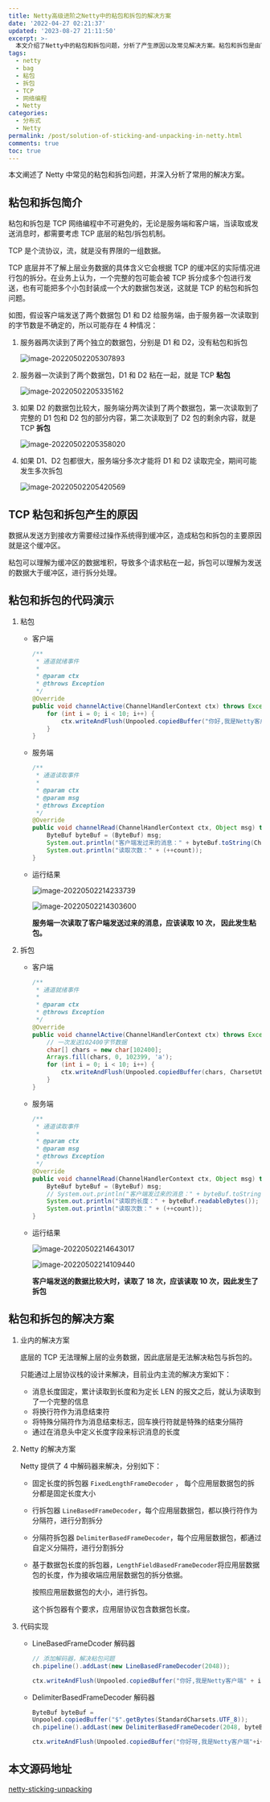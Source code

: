 ```yaml
---
title: Netty高级进阶之Netty中的粘包和拆包的解决方案
date: '2022-04-27 02:21:37'
updated: '2023-08-27 21:11:50'
excerpt: >-
  本文介绍了Netty中的粘包和拆包问题，分析了产生原因以及常见解决方案。粘包和拆包是由TCP底层的流协议导致的现象，解决方案包括固定长度拆包、换行符拆包、自定义分隔符拆包和基于数据包长度的拆包。Netty提供了相应的解码器来应对这些问题。
tags:
  - netty
  - bag
  - 粘包
  - 拆包
  - TCP
  - 网络编程
  - Netty
categories:
  - 分布式
  - Netty
permalink: /post/solution-of-sticking-and-unpacking-in-netty.html
comments: true
toc: true
---
```



本文阐述了 Netty 中常见的粘包和拆包问题，并深入分析了常用的解决方案。

## 粘包和拆包简介

粘包和拆包是 TCP 网络编程中不可避免的，无论是服务端和客户端，当读取或发送消息时，都需要考虑 TCP 底层的粘包/拆包机制。

TCP 是个流协议，流，就是没有界限的一组数据。

TCP 底层并不了解上层业务数据的具体含义它会根据 TCP 的缓冲区的实际情况进行包的拆分。在业务上认为，一个完整的包可能会被 TCP 拆分成多个包进行发送，也有可能把多个小包封装成一个大的数据包发送，这就是 TCP 的粘包和拆包问题。

如图，假设客户端发送了两个数据包 D1 和 D2 给服务端，由于服务器一次读取到的字节数是不确定的，所以可能存在 4 种情况：

1. 服务器两次读到了两个独立的数据包，分别是 D1 和 D2，没有粘包和拆包

   ​![image-20220502205307893](https://img1.terwer.space/image-20220502205307893.png)​
2. 服务器一次读到了两个数据包，D1 和 D2 粘在一起，就是 TCP **粘包**

   ​![image-20220502205335162](https://img1.terwer.space/image-20220502205335162.png)​
3. 如果 D2 的数据包比较大，服务端分两次读到了两个数据包，第一次读取到了完整的 D1 包和 D2 包的部分内容，第二次读取到了 D2 包的剩余内容，就是 TCP **拆包**

   ​![image-20220502205358020](https://img1.terwer.space/image-20220502205358020.png)​
4. 如果 D1、D2 包都很大，服务端分多次才能将 D1 和 D2 读取完全，期间可能发生多次拆包

   ​![image-20220502205420569](https://img1.terwer.space/image-20220502205420569.png)​

## TCP 粘包和拆包产生的原因

数据从发送方到接收方需要经过操作系统得到缓冲区，造成粘包和拆包的主要原因就是这个缓冲区。

粘包可以理解为缓冲区的数据堆积，导致多个请求粘在一起，拆包可以理解为发送的数据大于缓冲区，进行拆分处理。

## 粘包和拆包的代码演示

1. 粘包

    * 客户端

      ```java
      /**
       * 通道就绪事件
       *
       * @param ctx
       * @throws Exception
       */
      @Override
      public void channelActive(ChannelHandlerContext ctx) throws Exception {
          for (int i = 0; i < 10; i++) {
              ctx.writeAndFlush(Unpooled.copiedBuffer("你好,我是Netty客户端" + i, CharsetUtil.UTF_8));
          }
      }
      ```
    * 服务端

      ```java
      /**
       * 通道读取事件
       *
       * @param ctx
       * @param msg
       * @throws Exception
       */
      @Override
      public void channelRead(ChannelHandlerContext ctx, Object msg) throws Exception {
          ByteBuf byteBuf = (ByteBuf) msg;
          System.out.println("客户端发过来的消息：" + byteBuf.toString(CharsetUtil.UTF_8));
          System.out.println("读取次数：" + (++count));
      }
      ```
    * 运行结果

      ​![image-20220502214233739](https://img1.terwer.space/image-20220502214233739.png)​

      ​![image-20220502214303600](https://img1.terwer.space/image-20220502214303600.png)​

      **服务端一次读取了客户端发送过来的消息，应该读取 10 次， 因此发生粘包。**
2. 拆包

    * 客户端

      ```java
      /**
       * 通道就绪事件
       *
       * @param ctx
       * @throws Exception
       */
      @Override
      public void channelActive(ChannelHandlerContext ctx) throws Exception {
          // 一次发送102400字节数据
          char[] chars = new char[102400];
          Arrays.fill(chars, 0, 102399, 'a');
          for (int i = 0; i < 10; i++) {
              ctx.writeAndFlush(Unpooled.copiedBuffer(chars, CharsetUtil.UTF_8));
          }
      }
      ```
    * 服务端

      ```java
      /**
       * 通道读取事件
       *
       * @param ctx
       * @param msg
       * @throws Exception
       */
      @Override
      public void channelRead(ChannelHandlerContext ctx, Object msg) throws Exception {
          ByteBuf byteBuf = (ByteBuf) msg;
          // System.out.println("客户端发过来的消息：" + byteBuf.toString(CharsetUtil.UTF_8));
          System.out.println("读取的长度：" + byteBuf.readableBytes());
          System.out.println("读取次数：" + (++count));
      }
      ```
    * 运行结果

      ​![image-20220502214643017](https://img1.terwer.space/image-20220502214643017.png)​

      ​![image-20220502214109440](https://img1.terwer.space/image-20220502214109440.png)​

      **客户端发送的数据比较大时，读取了 18 次，应该读取 10 次，因此发生了拆包**

## 粘包和拆包的解决方案

1. 业内的解决方案

   底层的 TCP 无法理解上层的业务数据，因此底层是无法解决粘包与拆包的。

   只能通过上层协议栈的设计来解决，目前业内主流的解决方案如下：

    * 消息长度固定，累计读取到长度和为定长 LEN 的报文之后，就认为读取到了一个完整的信息
    * 将换行符作为消息结束符
    * 将特殊分隔符作为消息结束标志，回车换行符就是特殊的结束分隔符
    * 通过在消息头中定义长度字段来标识消息的长度
2. Netty 的解决方案

   Netty 提供了 4 中解码器来解决，分别如下：

    * 固定长度的拆包器 `FixedLengthFrameDecoder`​ ， 每个应用层数据包的拆分都是固定长度大小
    * 行拆包器 `LineBasedFrameDecoder`​ ，每个应用层数据包，都以换行符作为分隔符，进行分割拆分
    * 分隔符拆包器 `DelimiterBasedFrameDecoder`​ ，每个应用层数据包，都通过自定义分隔符，进行分割拆分
    * 基于数据包长度的拆包器，`LengthFieldBasedFrameDecoder`​ 将应用层数据包的长度，作为接收端应用层数据包的拆分依据。

      按照应用层数据包的大小，进行拆包。

      这个拆包器有个要求，应用层协议包含数据包长度。
3. 代码实现

    * LineBasedFrameDcoder 解码器

      ```java
      // 添加解码器，解决粘包问题
      ch.pipeline().addLast(new LineBasedFrameDecoder(2048));
      ```

      ```java
      ctx.writeAndFlush(Unpooled.copiedBuffer("你好,我是Netty客户端" + i + "\n", CharsetUtil.UTF_8));
      ```
    * DelimiterBasedFrameDecoder 解码器

      ```java
      ByteBuf byteBuf =
      Unpooled.copiedBuffer("$".getBytes(StandardCharsets.UTF_8));
      ch.pipeline().addLast(new DelimiterBasedFrameDecoder(2048, byteBuf));
      ```

      ```java
      ctx.writeAndFlush(Unpooled.copiedBuffer("你好呀,我是Netty客户端"+i+"$", CharsetUtil.UTF_8));
      ```

## 本文源码地址

[netty-sticking-unpacking](https://github.com/terwer/senior-java-engineer-road/tree/master/p7-skill/rpc/netty-demo/src/main/java/com/terwergreen)